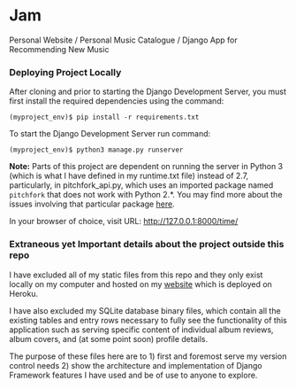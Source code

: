 # Jam
Personal Website 
/ Personal Music Catalogue 
/ Django App for Recommending New Music

### Deploying Project Locally

After cloning and prior to starting the Django Development Server, you must first install the required dependencies using the command: 

`(myproject_env)$ pip install -r requirements.txt`

To start the Django Development Server run command:

`(myproject_env)$ python3 manage.py runserver`

  **Note:**
  Parts of this project are dependent on running the server in Python 3 (which is what I have defined in my runtime.txt file) instead of 2.7, particularly, in pitchfork_api.py, which uses an imported package named `pitchfork` that does not work with Python 2.*. You may find more about the issues involving that particular package [here](https://github.com/michalczaplinski/pitchfork).

In your browser of choice, visit URL: http://127.0.0.1:8000/time/

### Extraneous yet Important details about the project outside this repo

I have excluded all of my static files from this repo and they only exist locally on my computer and hosted on my [website](http://www.evancarter.me) which is deployed on Heroku.

I have also excluded my SQLite database binary files, which contain all the existing tables and entry rows necessary to fully see the functionality of this application such as serving specific content of individual album reviews, album covers, and (at some point soon) profile details.

The purpose of these files here are to 1) first and foremost serve my version control needs 2) show the architecture and implementation of Django Framework features I have used and be of use to anyone to explore.

